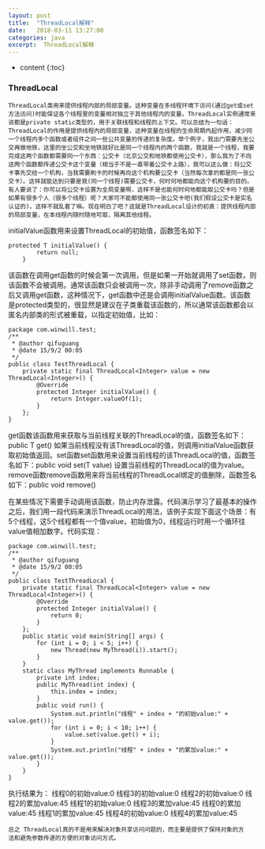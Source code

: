 ```yaml
---
layout: post
title:  "ThreadLocal解释"
date:   2018-03-11 13:27:00
categories: java
excerpt:  ThreadLocal解释
---
```


* content
{:toc}




### ThreadLocal

    ThreadLocal类用来提供线程内部的局部变量。这种变量在多线程环境下访问(通过get或set方法访问)时能保证各个线程里的变量相对独立于其他线程内的变量。ThreadLocal实例通常来说都是private static类型的，用于关联线程和线程的上下文。可以总结为一句话：ThreadLocal的作用是提供线程内的局部变量，这种变量在线程的生命周期内起作用，减少同一个线程内多个函数或者组件之间一些公共变量的传递的复杂度。举个例子，我出门需要先坐公交再做地铁，这里的坐公交和坐地铁就好比是同一个线程内的两个函数，我就是一个线程，我要完成这两个函数都需要同一个东西：公交卡（北京公交和地铁都使用公交卡），那么我为了不向这两个函数都传递公交卡这个变量（相当于不是一直带着公交卡上路），我可以这么做：将公交卡事先交给一个机构，当我需要刷卡的时候再向这个机构要公交卡（当然每次拿的都是同一张公交卡）。这样就能达到只要是我(同一个线程)需要公交卡，何时何地都能向这个机构要的目的。有人要说了：你可以将公交卡设置为全局变量啊，这样不是也能何时何地都能取公交卡吗？但是如果有很多个人（很多个线程）呢？大家可不能都使用同一张公交卡吧(我们假设公交卡是实名认证的)，这样不就乱套了嘛。现在明白了吧？这就是ThreadLocal设计的初衷：提供线程内部的局部变量，在本线程内随时随地可取，隔离其他线程。




initialValue函数用来设置ThreadLocal的初始值，函数签名如下：    

    protected T initialValue() {
            return null;
        }

该函数在调用get函数的时候会第一次调用，但是如果一开始就调用了set函数，则该函数不会被调用。通常该函数只会被调用一次，除非手动调用了remove函数之后又调用get函数，这种情况下，get函数中还是会调用initialValue函数。该函数是protected类型的，很显然是建议在子类重载该函数的，所以通常该函数都会以匿名内部类的形式被重载，以指定初始值，比如：

    package com.winwill.test;
    /**
     * @author qifuguang
     * @date 15/9/2 00:05
     */
    public class TestThreadLocal {
        private static final ThreadLocal<Integer> value = new ThreadLocal<Integer>() {
            @Override
            protected Integer initialValue() {
                return Integer.valueOf(1);
            }
        };
    }


get函数该函数用来获取与当前线程关联的ThreadLocal的值，函数签名如下：public T get()
如果当前线程没有该ThreadLocal的值，则调用initialValue函数获取初始值返回。set函数set函数用来设置当前线程的该ThreadLocal的值，函数签名如下：public void set(T value)
设置当前线程的ThreadLocal的值为value。remove函数remove函数用来将当前线程的ThreadLocal绑定的值删除，函数签名如下：public void remove()
 
在某些情况下需要手动调用该函数，防止内存泄露。代码演示学习了最基本的操作之后，我们用一段代码来演示ThreadLocal的用法，该例子实现下面这个场景：有5个线程，这5个线程都有一个值value，初始值为0，线程运行时用一个循环往value值相加数字。代码实现：


    package com.winwill.test;
    /**
     * @author qifuguang
     * @date 15/9/2 00:05
     */
    public class TestThreadLocal {
        private static final ThreadLocal<Integer> value = new ThreadLocal<Integer>() {
            @Override
            protected Integer initialValue() {
                return 0;
            }
        };
        public static void main(String[] args) {
            for (int i = 0; i < 5; i++) {
                new Thread(new MyThread(i)).start();
            }
        }
        static class MyThread implements Runnable {
            private int index;
            public MyThread(int index) {
                this.index = index;
            }
            public void run() {
                System.out.println("线程" + index + "的初始value:" + value.get());
                for (int i = 0; i < 10; i++) {
                    value.set(value.get() + i);
                }
                System.out.println("线程" + index + "的累加value:" + value.get());
            }
        }
    }

执行结果为：
线程0的初始value:0
线程3的初始value:0
线程2的初始value:0
线程2的累加value:45
线程1的初始value:0
线程3的累加value:45
线程0的累加value:45
线程1的累加value:45
线程4的初始value:0
线程4的累加value:45


    总之 ThreadLocal真的不是用来解决对象共享访问问题的，而主要是提供了保持对象的方
    法和避免参数传递的方便的对象访问方式。 